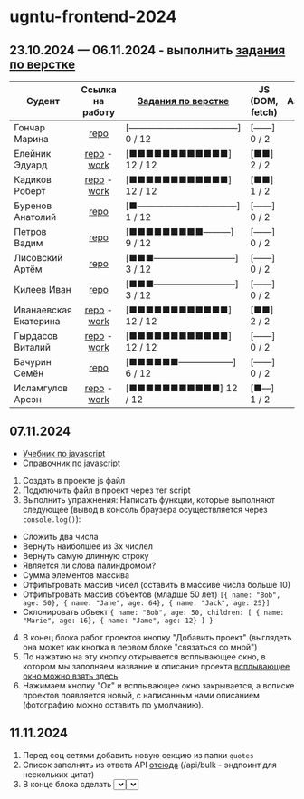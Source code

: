 # ugntu-frontend-2024

## 23.10.2024 — 06.11.2024 - выполнить [задания по верстке](https://ugntu-frontend.shtirlizc.ru)

| Судент | Ссылка на работу | [Задания по верстке](https://ugntu-frontend.shtirlizc.ru) | JS (DOM, fetch) | Astro
|---|:-----------:|------------| --- |:---:|
| Гончар Марина | [repo](https://github.com/goncharm/mmmmm.git) | [————————————] 0 / 12 | [——] 0 / 2
| Елейник Эдуард | [repo](https://github.com/DonIkOt/Front_MPS_Eleynik) - [work](https://donikot.github.io/Front_MPS_Eleynik) | [■■■■■■■■■■■■] 12 / 12 | [■■] 2 / 2 | +
| Кадиков Роберт | [repo](https://github.com/RobertKadikov/Frontend-MPSH24-Kadikov)  - [work](https://robertkadikov.github.io/Frontend-MPSH24-Kadikov) | [■■■■■■■■■■■■] 12 / 12 | [■■] 1 / 2
| Буренов Анатолий | [repo](https://github.com/AnatolyBurenov/index.html) | [■———————————] 1 / 12 | [——] 0 / 2
| Петров Вадим | [repo](https://github.com/Gilead-slaid/front-vadim) | [■■■■■■■■■———] 9 / 12 | [——] 0 / 2
| Лисовский Артём | [repo](https://github.com/LisVpustini/lissos.git) | [■■■—————————] 3 / 12 | [——] 0 / 2
| Килеев Иван | [repo](https://github.com/Supernova288/Front.git) | [■■■—————————] 3 / 12 | [——] 0 / 2
| Иванаевская Екатерина | [repo](https://github.com/KatyaIva082/KatyaIvanaevskaya.git) - [work](https://katyaiva082.github.io/KatyaIvanaevskaya) | [■■■■■■■■■■■■] 12 / 12 | [■■] 2 / 2
| Гырдасов Виталий | [repo](https://github.com/vitaliik84/ugntumph) - [work](https://vitaliik84.github.io/ugntumph) | [■■■■■■■■■■■■] 12 / 12 | [——] 0 / 2
| Бачурин Семён | [repo](https://github.com/Sammmich/Front_EPS) | [■■■■■■——————] 6 / 12 | [——] 0 / 2
| Исламгулов Арсэн | [repo](https://github.com/Vasdeen/Frontend-MPSH.git) - [work](https://vasdeen.github.io/Frontend-MPSH/portfolio) | [■■■■■■■■■■■] 12 / 12 | [■—] 1 / 2

## 07.11.2024

- [Учебник по javascript](http://learn.javascript.ru/)
- [Справочник по javascript](https://doka.guide/js/)

1. Создать в проекте js файл
2. Подключить файл в проект через тег script
3. Выполнить упражнения:
Написать функции, которые выполняют следующее (вывод в консоль браузера осуществляется через `console.log()`):
- Сложить два числа
- Вернуть наиболшее из 3х числел
- Вернуть самую длинную строку
- Является ли слова палиндромом?
- Сумма элементов массива
- Отфильтровать массив чисел (оставить в массиве числа больше 10)
- Отфильтровать массив объектов (младше 50 лет) `[{ name: "Bob", age: 50}, { name: "Jane", age: 64}, { name: "Jack", age: 25}]`
- Склонировать объект `{ name: "Bob", age: 50, children: [ { name: "Marie", age: 16}, { name: "Jame", age: 12} ] }`

4. В конец блока работ проектов кнопку "Добавить проект" (выглядеть она может как кнопка в первом блоке "связаться со мной")
5. По нажатию на эту кнопку открывается всплывающее окно, в котором мы заполняем название и описание проекта [всплывающее окно можно взять здесь](https://github.com/shtirlizc/ugntu-frontend-2024/tree/main/modal)
6. Нажимаем кнопку "Ок" и всплывающее окно закрывается, а всписке проектов появляется новый, с написанным нами описанием (фотографию можно оставить по умолчанию).

## 11.11.2024

1. Перед соц сетями добавить новую секцию из папки `quotes`
2. Список заполнять из ответа API [отсюда](https://programming-quotesapi.vercel.app/) (/api/bulk - эндпоинт для нескольких цитат)
3. В конце блока сделать <select><select> с 3-мя или более авторами. Выбирая нового автора, все цитаты должны меняться на новые. (авторов можно или захардкодить или собрать из первого запроса без указания автора)
